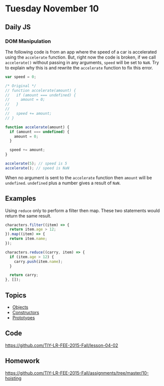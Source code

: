 # Tuesday November 10


## Daily JS

### DOM Manipulation

The following code is from an app where the speed of a car is accelerated using the `accelerate` function.
But, right now the code is broken, if we call `accelerate()` without passing in any arguments, `speed` will be set to `NaN`.
Try to explain why this is and rewrite the `accelerate` function to fix this error.

```js
var speed = 0;

/* Original */
// function accelerate(amount) {
//   if (amount === undefined) {
//     amount = 0;
//   }
//
//   speed += amount;
// }

function accelerate(amount) {
  if (amount === undefined) {
    amount = 0;
  }

  speed += amount;
}

accelerate(5); // speed is 5
accelerate(); // speed is NaN
```

When no argument is sent to the `accelerate` function then `amount` will be `undefined`.
`undefined` plus a number gives a result of `NaN`.

## Examples

Using `reduce` only to perform a filter then map.
These two statements would return the same result.

```js
characters.filter((item) => {
  return item.age > 12;
}).map((item) => {
  return item.name;
});

characters.reduce((carry, item) => {
  if (item.age > 12) {
    carry.push(item.name);
  }

  return carry;
}, []);
```


## Topics

- [Objects](objects.html)
- [Constructors](constructors.html)
- [Prototypes](prototypes.html)

## Code

https://github.com/TIY-LR-FEE-2015-Fall/lesson-04-02

## Homework

https://github.com/TIY-LR-FEE-2015-Fall/assignments/tree/master/10-hoisting
